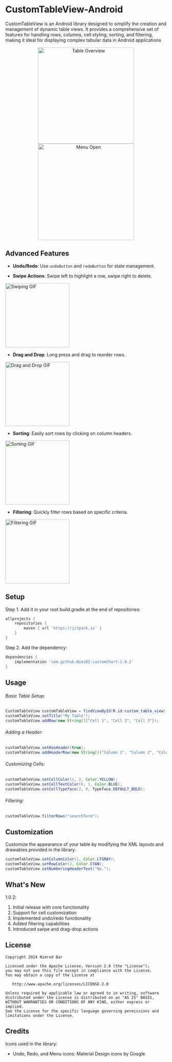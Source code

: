 # CustomTableView-Android
CustomTableView is an Android library designed to simplify the creation and management of dynamic table views. It provides a comprehensive set of features for handling rows, columns, cell styling, sorting, and filtering, making it ideal for displaying complex tabular data in Android applications
<p align="center">
  <img src="https://github.com/user-attachments/assets/af4f120f-8ebc-4b7c-a1e6-fc798e3cd5eb" alt="Table Overview" height="300">
  <img src="https://github.com/user-attachments/assets/f80f7ecd-e137-459c-b277-e5587156cc73" alt="Menu Open" height="300" style="vertical-align: top;">
</p>

## Advanced Features

- **Undo/Redo**: Use `undoButton` and `redoButton` for state management.

  
- **Swipe Actions**: Swipe left to highlight a row, swipe right to delete.
<img src="https://github.com/user-attachments/assets/ac13fec8-645b-4e81-bd17-9ae3c90b8f4b" width="200" alt="Swiping GIF">


- **Drag and Drop**: Long press and drag to reorder rows.
<img src="https://github.com/user-attachments/assets/81010c59-8b4b-4be8-946a-9d64c8c9692d" width="200" alt="Drag and Drop GIF">


- **Sorting**: Easily sort rows by clicking on column headers.
<img src="https://github.com/user-attachments/assets/6218ab81-f9a0-4002-aeff-d43cdc4ba5f2" width="200" alt="Sorting GIF">


- **Filtering**: Quickly filter rows based on specific criteria.
<img src="https://github.com/user-attachments/assets/544cd49d-a967-4989-9c44-e36f6eb98b92" width="200" alt="Filtering GIF">



## Setup
Step 1. Add it in your root build.gradle at the end of repositories:
```gradle
allprojects {
    repositories {
        maven { url 'https://jitpack.io' }
    }
}
```

Step 2. Add the dependency:

```gradle
dependencies {
    implementation 'com.github.NimiB2:customChart:1.0.2'
}
```

## Usage

###### Basic Table Setup:
```java
CustomTableView customTableView = findViewById(R.id.custom_table_view);
customTableView.setTitle("My Table");
customTableView.addRow(new String[]{"Cell 1", "Cell 2", "Cell 3"});
```

###### Adding a Header:
```java
customTableView.setHasHeader(true);
customTableView.addHeaderRow(new String[]{"Column 1", "Column 2", "Column 3"});
```

###### Customizing Cells:
```java
customTableView.setCellColor(1, 2, Color.YELLOW);
customTableView.setCellTextColor(0, 1, Color.BLUE);
customTableView.setCellTypeface(2, 0, Typeface.DEFAULT_BOLD);
```

###### Filtering:
```java
customTableView.filterRows("searchTerm");
```

## Customization

Customize the appearance of your table by modifying the XML layouts and drawables provided in the library.

```java
customTableView.setColumnColor(1, Color.LTGRAY);
customTableView.setRowColor(2, Color.CYAN);
customTableView.setNumberingHeaderText("No.");
```

## What's New
1.0.2:
1. Initial release with core functionality
2. Support for cell customization
3. Implemented undo/redo functionality
4. Added filtering capabilities
5. Introduced swipe and drag-drop actions

## License

    Copyright 2024 Nimrod Bar

    Licensed under the Apache License, Version 2.0 (the "License");
    you may not use this file except in compliance with the License.
    You may obtain a copy of the License at

       http://www.apache.org/licenses/LICENSE-2.0

    Unless required by applicable law or agreed to in writing, software
    distributed under the License is distributed on an "AS IS" BASIS,
    WITHOUT WARRANTIES OR CONDITIONS OF ANY KIND, either express or implied.
    See the License for the specific language governing permissions and
    limitations under the License.

## Credits

Icons used in the library:
- Undo, Redo, and Menu icons: Material Design icons by Google

